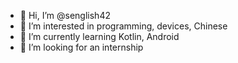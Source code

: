 - 👋 Hi, I’m @senglish42
- 👀 I’m interested in programming, devices, Chinese
- 🌱 I’m currently learning Kotlin, Android
- 💞️ I’m looking for an internship

<!---
alkhrtnv/alkhrtnv is a ✨ special ✨ repository because its `README.md` (this file) appears on your GitHub profile.
You can click the Preview link to take a look at your changes.
--->
